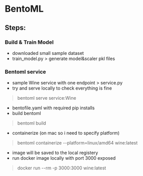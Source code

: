 # BentoML
## Steps:
### Build & Train Model
* downloaded small sample dataset
* train_model.py > generate model&scaler pkl files

### Bentoml service
* sample Wine service with one endpoint > service.py
* try and serve locally to check everything is fine
> bentoml serve service:Wine 
* bentofile.yaml with required pip installs
* build bentoml
> bentoml build
* containerize (on mac so i need to specify platform)
> bentoml containerize --platform=linux/amd64 wine:latest
* image will be saved to the local registery
* run docker image locally with port 3000 exposed
> docker run --rm -p 3000:3000 wine:latest